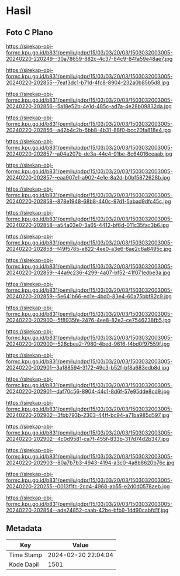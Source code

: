 # Hasil

## Foto C Plano

https://sirekap-obj-formc.kpu.go.id/b831/pemilu/pdpr/15/03/03/20/03/1503032003005-20240220-220249--30a78659-882c-4c37-84c9-84fa59e48ae7.jpg

https://sirekap-obj-formc.kpu.go.id/b831/pemilu/pdpr/15/03/03/20/03/1503032003005-20240220-202855--7eaf3dc1-b71d-4fc8-8904-232a0b85b5d8.jpg

https://sirekap-obj-formc.kpu.go.id/b831/pemilu/pdpr/15/03/03/20/03/1503032003005-20240220-202856--5a18e52b-4e1d-485c-ad7a-4e28b09832da.jpg

https://sirekap-obj-formc.kpu.go.id/b831/pemilu/pdpr/15/03/03/20/03/1503032003005-20240220-202856--a42b4c2b-6bb8-4b31-88f0-bcc20fa818e4.jpg

https://sirekap-obj-formc.kpu.go.id/b831/pemilu/pdpr/15/03/03/20/03/1503032003005-20240220-202857--a04a207b-de3a-44c4-91be-8c64016ceaab.jpg

https://sirekap-obj-formc.kpu.go.id/b831/pemilu/pdpr/15/03/03/20/03/1503032003005-20240220-202857--eaa907e1-a902-4e1e-8a2d-b0bf5872628b.jpg

https://sirekap-obj-formc.kpu.go.id/b831/pemilu/pdpr/15/03/03/20/03/1503032003005-20240220-202858--878e1948-68b8-440c-97d1-5abad9dfc45c.jpg

https://sirekap-obj-formc.kpu.go.id/b831/pemilu/pdpr/15/03/03/20/03/1503032003005-20240220-202858--a54a03e0-3a65-4412-bf6d-011c35fac3b6.jpg

https://sirekap-obj-formc.kpu.go.id/b831/pemilu/pdpr/15/03/03/20/03/1503032003005-20240220-202858--f49f5785-e822-4ee0-a3e6-6ae2c6a8495c.jpg

https://sirekap-obj-formc.kpu.go.id/b831/pemilu/pdpr/15/03/03/20/03/1503032003005-20240220-202859--44a9c236-4299-4a07-bf52-41f071edbe3a.jpg

https://sirekap-obj-formc.kpu.go.id/b831/pemilu/pdpr/15/03/03/20/03/1503032003005-20240220-202859--5e641b66-ed1e-4bd0-83e4-60a75bbf82c9.jpg

https://sirekap-obj-formc.kpu.go.id/b831/pemilu/pdpr/15/03/03/20/03/1503032003005-20240220-202900--5f8935fe-2476-4ee8-82e3-ce7546238fb5.jpg

https://sirekap-obj-formc.kpu.go.id/b831/pemilu/pdpr/15/03/03/20/03/1503032003005-20240220-202900--528cbea2-7980-4bed-9616-f4bd0f97559f.jpg

https://sirekap-obj-formc.kpu.go.id/b831/pemilu/pdpr/15/03/03/20/03/1503032003005-20240220-202901--3a188594-3172-49c3-b52f-bf8a683edb8d.jpg

https://sirekap-obj-formc.kpu.go.id/b831/pemilu/pdpr/15/03/03/20/03/1503032003005-20240220-202901--daf70c56-8904-44c1-8d6f-57e95dde8cd9.jpg

https://sirekap-obj-formc.kpu.go.id/b831/pemilu/pdpr/15/03/03/20/03/1503032003005-20240220-202902--3fbb793b-2303-44ff-bc94-a71ba985d597.jpg

https://sirekap-obj-formc.kpu.go.id/b831/pemilu/pdpr/15/03/03/20/03/1503032003005-20240220-202902--4c0d9581-ca7f-455f-833b-317d74d2b347.jpg

https://sirekap-obj-formc.kpu.go.id/b831/pemilu/pdpr/15/03/03/20/03/1503032003005-20240220-202903--80a7b7b3-4943-4194-a3c0-4a8b8620b76c.jpg

https://sirekap-obj-formc.kpu.go.id/b831/pemilu/pdpr/15/03/03/20/03/1503032003005-20240220-220255--0013f1fc-2cd4-4968-ab55-e2d0d0578aeb.jpg

https://sirekap-obj-formc.kpu.go.id/b831/pemilu/pdpr/15/03/03/20/03/1503032003005-20240220-202854--ade24852-caab-42be-bfb9-1dd90cabfd1f.jpg


## Metadata

| Key        | Value               |
| ---------- | ------------------- |
| Time Stamp | 2024-02-20 22:04:04 |
| Kode Dapil | 1501                |



